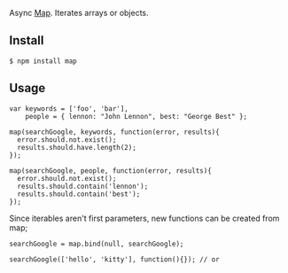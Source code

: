 Async [Map](http://en.wikipedia.org/wiki/Map_(higher-order_function)). Iterates arrays or objects.

## Install
```
$ npm install map
```

## Usage
```
var keywords = ['foo', 'bar'],
    people = { lennon: "John Lennon", best: "George Best" };

map(searchGoogle, keywords, function(error, results){
  error.should.not.exist();
  results.should.have.length(2);
});

map(searchGoogle, people, function(error, results){
  error.should.not.exist();
  results.should.contain('lennon');
  results.should.contain('best');
});
```

Since iterables aren't first parameters, new functions can be created from map;

```
searchGoogle = map.bind(null, searchGoogle);

searchGoogle(['hello', 'kitty'], function(){}); // or
```
